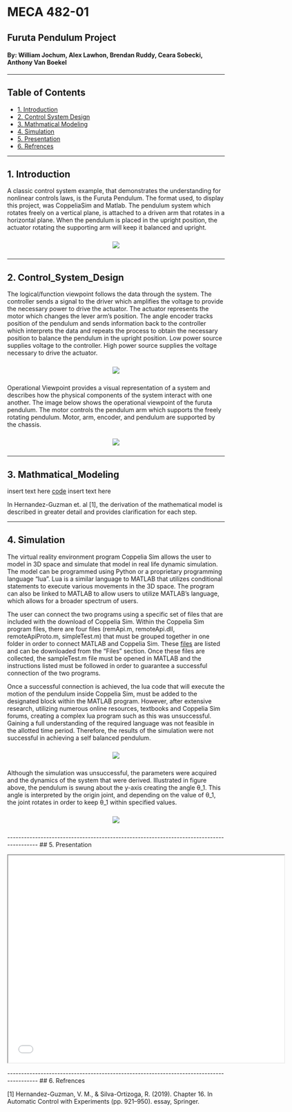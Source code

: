 # MECA 482-01 
  
##  Furuta Pendulum Project
  
####  By: William Jochum, Alex Lawhon, Brendan Ruddy, Ceara Sobecki, Anthony Van Boekel
-----------------------------------------------------------------------------------------
## Table of Contents
- [1. Introduction](#1-Introduction)
- [2. Control System Design](#2-Control_System_Design)
- [3. Mathmatical Modeling](#3-Mathmatical_Modeling)
- [4. Simulation](#4-Simulation)
- [5. Presentation](#5-Presentation)
- [6. Refrences](#6-Refrences)

-----------------------------------------------------------------------------------------
## 1. Introduction

A classic control system example, that demonstrates the understanding for nonlinear controls laws, is the Furuta Pendulum.
The format used, to display this project, was CoppeliaSim and Matlab. The pendulum system which rotates freely on a vertical plane, is attached to a driven arm that rotates in a horizontal plane. When the pendulum is placed in the upright position, the actuator rotating the supporting arm will keep it balanced and upright. 


<p align = "center">
  <img src = "Images/Capabilities_Database.PNG" style="margin:10px 10px">
</p>

-----------------------------------------------------------------------------------------
## 2. Control_System_Design

The logical/function viewpoint follows the data through the system. The controller sends a signal to the driver which amplifies the voltage to provide the necessary power to drive the actuator. The actuator represents the motor which changes the lever arm’s position. The angle encoder tracks position of the pendulum and sends information back to the controller which interprets the data and repeats the process to obtain the necessary position to balance the pendulum in the upright position. Low power source supplies voltage to the controller. High power source supplies the voltage necessary to drive the actuator.


<p align = "center">
  <img src = "Images/Logical.png" style="margin:10px 10px">
</p>

Operational Viewpoint provides a visual representation of a system and describes how the physical components of the system interact with one another. The image below shows the operational viewpoint of the furuta pendulum. The motor controls the pendulum arm which supports the freely rotating pendulum. Motor, arm, encoder, and pendulum are supported by the chassis.

<p align = "center">
  <img src = "Images/Operational.png" style="margin:10px 10px">
</p>

-----------------------------------------------------------------------------------------
## 3. Mathmatical_Modeling

insert text here
 [code](MECA_482_Project_Code.m) 
 insert text here
 
  In Hernandez-Guzman et. al [1], the derivation of the mathematical model is described in greater detail and provides clarification for each step.

-----------------------------------------------------------------------------------------
## 4. Simulation

The virtual reality environment program Coppelia Sim allows the user to model in 3D space and simulate that model in real life dynamic simulation. The model can be programmed using Python or a proprietary programming language “lua”. Lua is a similar language to MATLAB that utilizes conditional statements to execute various movements in the 3D space. The program can also be linked to MATLAB to allow users to utilize MATLAB’s language, which allows for a broader spectrum of users. 

The user can connect the two programs using a specific set of  files that are included with the download of Coppelia Sim. Within the Coppelia Sim program files, there are four files (remApi.m, remoteApi.dll, remoteApiProto.m, simpleTest.m) that must be grouped together in one folder in order to connect MATLAB and Coppelia Sim. These [files](https://github.com/bigFOOTbigSMASH/bigFOOTbigSMASH.github.io/tree/main/Files) are listed and can be downloaded from the “Files” section. Once these files are collected, the sampleTest.m file must be opened in MATLAB and the instructions listed must be followed in order to guarantee a successful connection of the two programs. 

Once a successful connection is achieved, the lua code that will execute the motion of the pendulum inside Coppelia Sim, must be added to the designated block within the MATLAB program. However, after extensive research, utilizing numerous online resources, textbooks and Coppelia Sim forums, creating a complex lua program such as this was unsuccessful. Gaining a full understanding of the required language was not feasible in the allotted time period. Therefore, the results of the simulation were not successful in achieving a self balanced pendulum.

<p align = "center">
  <img src = "Images/FBD_Furuta.png" style="margin:10px 10px">
</p>

Although the simulation was unsuccessful, the parameters were acquired and the dynamics of the system that were derived. Illustrated in figure above, the pendulum is swung about the y-axis creating the angle θ_1. This angle is interpreted by the origin joint, and depending on the value of θ_1, the joint rotates in order to keep θ_1 within specified values. 


<p align = "center">
  <img src = "Images/Matlab_results.png" style="margin:10px 10px">
</p>
-----------------------------------------------------------------------------------------
## 5. Presentation

<p align = "center">
  <iframe src="presentation/Furuta Pendulum Sim.mp4" width="640" height="480" allow="autoplay"> </iframe>
</p>
-----------------------------------------------------------------------------------------
## 6. Refrences
 
 [1] Hernandez-Guzman, V. M., & Silva-Ortizoga, R. (2019). Chapter 16. In Automatic Control with Experiments (pp. 921–950). essay, Springer.

